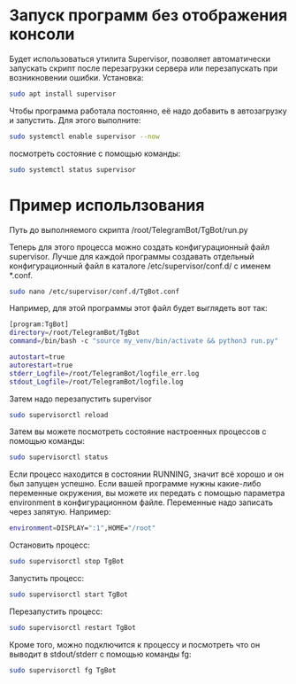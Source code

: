 # Запуск программ без отображения консоли

Будет использоваться утилита Supervisor, позволяет автоматически запускать скрипт после перезагрузки сервера или перезапускать при возникновении ошибки. 
Установка:
```bash
sudo apt install supervisor
```
Чтобы программа работала постоянно, её надо добавить в автозагрузку и запустить. Для этого выполните:
```bash
sudo systemctl enable supervisor --now
```
посмотреть состояние с помощью команды:
```bash
sudo systemctl status supervisor
```
# Пример испольлзования
Путь до выполняемого скрипта /root/TelegramBot/TgBot/run.py

Теперь для этого процесса можно создать конфигурационный файл supervisor. Лучше для каждой программы создавать отдельный конфигурационный файл в каталоге /etc/supervisor/conf.d/ с именем *.conf. 
```bash
sudo nano /etc/supervisor/conf.d/TgBot.conf
```
Например, для этой программы этот файл будет выглядеть вот так:
```bash
[program:TgBot]
directory=/root/TelegramBot/TgBot
command=/bin/bash -c "source my_venv/bin/activate && python3 run.py"

autostart=true
autorestart=true
stderr_Logfile=/root/TelegramBot/logfile_err.log
stdout_Logfile=/root/TelegramBot/logfile.log
```
Затем надо перезапустить supervisor
```bash
sudo supervisorctl reload
```
Затем вы можете посмотреть состояние настроенных процессов с помощью команды:
```bash
sudo supervisorctl status
```
Если процесс находится в состоянии RUNNING, значит всё хорошо и он был запущен успешно.
Если вашей программе нужны какие-либо переменные окружения, вы можете их передать с помощью параметра environment в конфигурационном файле. Переменные надо записать через запятую. Например:
```bash
environment=DISPLAY=":1",HOME="/root"
```
Остановить процесс:
```bash
sudo supervisorctl stop TgBot
```
Запустить процесс:
```bash
sudo supervisorctl start TgBot
```
Перезапустить процесс:
```bash
sudo supervisorctl restart TgBot
```
Кроме того, можно подключится к процессу и посмотреть что он выводит в stdout/stderr с помощью команды fg:
```bash
sudo supervisorctl fg TgBot
```
